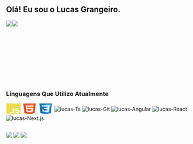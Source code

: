 ## Olá! Eu sou o Lucas Grangeiro.
<div style="display: flex">
<img height="150cm" src="https://github-readme-stats.vercel.app/api?username=lucass641&show_icons=true&theme=transparent"/>
<img height="150cm" src="https://github-readme-stats.vercel.app/api/top-langs/?username=lucass641&layout=compact&theme=transparent"/>
</div>
<div style="display: inline_block"><br>
  <h3>Linguagens Que Utilizo Atualmente</h3>
  <img align="center" alt="lucas-Js" height="30" width="40" src="https://raw.githubusercontent.com/devicons/devicon/master/icons/javascript/javascript-plain.svg">
  <img align="center" alt="lucas-HTML" height="30" width="40" src="https://raw.githubusercontent.com/devicons/devicon/master/icons/html5/html5-original.svg">
  <img align="center" alt="lucas-CSS" height="30" width="40" src="https://raw.githubusercontent.com/devicons/devicon/master/icons/css3/css3-original.svg">
  <img align="center" alt="lucas-Ts" height="30" width="40" src="https://cdn.jsdelivr.net/gh/devicons/devicon@latest/icons/typescript/typescript-original.svg" />
  <img align="center" alt="lucas-Git" height="30" width="40" src="https://cdn.jsdelivr.net/gh/devicons/devicon@latest/icons/git/git-original.svg" />
  <img align="center" alt="lucas-Angular" height="30" width="40" src="https://cdn.jsdelivr.net/gh/devicons/devicon@latest/icons/angular/angular-original.svg" />
  <img align="center" alt="lucas-React" height="30" width="40" src="https://cdn.jsdelivr.net/gh/devicons/devicon@latest/icons/react/react-original-wordmark.svg" /> 
  <img align="center" alt="lucas-Next.js" height="30" width="40" src="https://cdn.jsdelivr.net/gh/devicons/devicon@latest/icons/nextjs/nextjs-original.svg" />
  
</div>

##
<div> 
 	<a href="https://www.twitch.tv/diifferentt" target="_blank"><img src="https://img.shields.io/badge/Twitch-9146FF?style=for-the-badge&logo=twitch&logoColor=white" target="_blank"></a>
  <a href = "mailto:lucaslg6401@gmail.com"><img src="https://img.shields.io/badge/-Gmail-%23333?style=for-the-badge&logo=gmail&logoColor=white" target="_blank"></a>
  <a href="https://www.linkedin.com/in/-lucassantos/" target="_blank"><img src="https://img.shields.io/badge/-LinkedIn-%230077B5?style=for-the-badge&logo=linkedin&logoColor=white" target="_blank"></a> 
  
</div>
